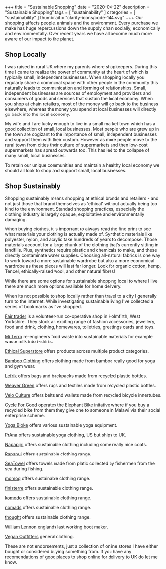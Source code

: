 +++
title = "Sustainable Shopping"
date = "2020-04-22"
description = "Sustainable Shopping"
tags = [
    "sustainability"
]
categories = [
    "sustainability"
]
thumbnail = "clarity-icons/code-144.svg"
+++
Our shopping affects people, animals and the environment. Every purchase we make has huge repercussions down the supply chain socially, economically and environmentally. Over recent years we have all become much more aware of our impact to the planet.

## Shop Locally

I was raised in rural UK where my parents where shopkeepers. During this time I came to realize the power of community at the heart of which is typically small, independent businesses. When shopping locally you regularly share a communal space with other people in the community this naturally leads to communication and forming of relationships. Small, independent businesses are sources of employment and providers and consumers of goods and services that sustain the local economy. When you shop at chain retailers, most of the money will go back to the business elsewhere, whereas the money you spend at local businesses will directly go back into the local economy.

My wife and I are lucky enough to live in a small market town which has a good collection of small, local businesses. Most people who are grew up in the town are cogizant to the importance of small, independent businesses and support them with their custom. However as more people move to the rural town from cities their culture of supermarkets and then low-cost supermarkets has spread outwards too. This has led to the collapse of many small, local businesses.

To retain our unique communities and maintain a healthy local economy we should all look to shop and support small, local businesses.

## Shop Sustainably

Shopping sustainably means shopping at ethical brands and retailers - and not just those that brand themselves as 'ethical' without actually being too kind to the environment. Standad shopping practices, especially the clothing industry is largely opaque, exploitative and environmentally damaging.

When buying clothes, it is important to always read the fine print to see what materials your clothing is actually made of. Synthetic materials like polyester, nylon, and acrylic take hundreds of years to decompose. Those materials account for a large chunk of the clothing that’s currently sitting in landfills. Plus, synthetics require plastic and chemicals to make, and these directly contaminate water supplies. Choosing all-natural fabrics is one way to work toward a more sustainable wardrobe but also a more economical wardrobe as these pieces will last far longer. Look for organic cotton, hemp, Tencel, ethically-raised wool, and other natural fibres!

While there are some options for sustainable shopping local to where I live there are much more options available for home delivery.

When its not possible to shop locally rather than travel to a city I generally turn to the internet. While investigating sustainable living I've collected a series of bookmarks as I've shopped.

[Fair trader](https://www.fairtrader.info/) is a volunteer-run co-operative shop in Holmfirth, West Yorkshire. They stock an exciting range of fashion accessories, jewellery, food and drink, clothing, homewares, toiletries, greetings cards and toys.

[Mi Terro](https://www.miterro.com/) re-engineers food waste into sustainable materials for example waste milk into t-shirts.

[Ethical Superstore](https://www.ethicalsuperstore.com/) offers products across multiple product categories.

[Bamboo Clothing](https://bambooclothing.co.uk) offers clothing made from bamboo really good for yoga and gym wear.

[Lefrik](https://www.lefrik.com) offers bags and backpacks made from recycled plastic bottles.

[Weaver Green](https://www.weavergreen.com/) offers rugs and textiles made from recycled plastic bottles.

[Velo Culture](http://www.veloculture.co.uk) offers belts and wallets made from recycled bicycle innertubes.

[Cycle For Good](https://www.cycleofgood.com) operates the Elephant Bike initative where if you buy a recycled bike from them they give one to someone in Malawi via their social enterprise scheme.

[Yoga Bloke](https://www.yogabloke.co.uk/) offers various sustainable yoga equipment.

[PrAna](https://global.prana.com) offers sustainable yoga clothing, US but ships to UK.

[Napapijri](https://www.napapijri.co.uk) offers sustainable clothing including some really nice coats.

[Rapanui](https://rapanuiclothing.com) offers sustainable clothing range.

[SeaTowel](https://www.seatowel.eu) offers towels made from platic collected by fishermen from the sea during fishing.

[momoq](https://mamoq.com) offers sustainable clothing range.

[finisterre](https://finisterre.com) offers sustainable clothing range.

[komodo](https://www.komodo.co.uk) offers sustainable clothing range.

[nomads](https://www.nomadsclothing.com) offers sustainable clothing range.

[thought](https://www.wearethought.com) offers sustainable clothing range.

[William Lennon](https://williamlennon.co.uk/) englands last working boot maker.

[Vegan Outfitters](https://veganoutfitters.com/) general clothing.

These are not endorsements, just a collection of online stores I have either bought or considered buying something from.  If you have any recomendations of good places to shop online for delivery to UK do let me know.